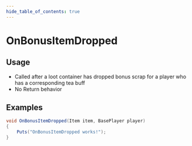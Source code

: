 ```yaml
---
hide_table_of_contents: true
---
```


# OnBonusItemDropped

## Usage

* Called after a loot container has dropped bonus scrap for a player who has a corresponding tea buff
* No Return behavior

## Examples

```csharp title=""
void OnBonusItemDropped(Item item, BasePlayer player)
{
    Puts("OnBonusItemDropped works!");
}
```
